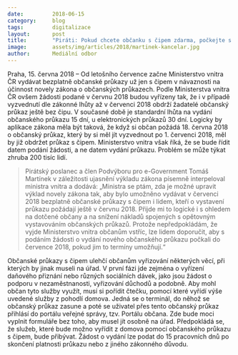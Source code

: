 ```yaml
---
date:         2018-06-15
category:     blog
tags:         digitalizace
layout:       post
title:        "Piráti: Pokud chcete občanku s čipem zdarma, počkejte s podáním žádosti do července"
image:        assets/img/articles/2018/martinek-kancelar.jpg
author:       Mediální odbor
---
```



Praha, 15. června 2018 – Od letošního července začne Ministerstvo vnitra ČR vydávat bezplatně občanské průkazy už jen s čipem v návaznosti na účinnost novely zákona o občanských průkazech. Podle Ministerstva vnitra ČR ovšem žádosti podané v červnu 2018 budou vyřízeny tak, že i v případě vyzvednutí dle zákonné lhůty až v červenci 2018 obdrží žadatelé občanský průkaz ještě bez čipu. V současné době je standardní lhůta na vydání občanského průkazu 15 dní, u elektronických průkazů 30 dní. Logicky by aplikace zákona měla být taková, že když si občan požádá 18. června 2018 o občanský průkaz, který by si měl jít vyzvednout po 1. červenci 2018, měl by již obdržet průkaz s čipem. Ministerstvo vnitra však říká, že se bude řídit datem podání žádosti, a ne datem vydání průkazu. Problém se může týkat zhruba 200 tisíc lidí.
 
> Pirátský poslanec a člen Podvýboru pro e-Government Tomáš Martínek v záležitosti ujasnění výkladu zákona písemně interpeloval ministra vnitra a dodává: „Ministra se ptám, zda je možné upravit výklad novely zákona tak, aby bylo umožněno vydávat v červenci 2018 bezplatně občanské průkazy s čipem i lidem, kteří o vystavení průkazu požádají ještě v červnu 2018. Přijde mi to logické i s ohledem na dotčené občany a na snížení nákladů spojených s opětovným vystavováním občanských průkazů. Protože nepředpokládám, že vyjde Ministerstvo vnitra občanům vstříc, lze lidem doporučit, aby s podáním žádosti o vydání nového občanského průkazu počkali do července 2018, pokud jim to termíny umožňují.“
 
Občanské průkazy s čipem ulehčí občanům vyřizování některých věcí, při kterých by jinak museli na úřad. V první fázi jde zejména o vyřízení daňového přiznání nebo různých sociálních dávek, jako jsou žádost o podporu v nezaměstnanosti, vyřizování důchodů a podobně. Aby mohl občan tyto služby využít, musí si pořídit čtečku, pomocí které vyřídí výše uvedené služby z pohodlí domova. Jedná se o terminál, do něhož se občanský průkaz zasune a poté se uživatel přes tento občanský průkaz přihlásí do portálu veřejné správy, tzv. Portálu občana. Zde bude moci vyplnit formuláře bez toho, aby musel jít osobně na úřad. Předpokládá se, že služeb, které bude možno vyřídit z domova pomocí občanského průkazu s čipem, bude přibývat. Žádost o vydání lze podat do 15 pracovních dnů po skončení platnosti průkazu nebo z jiného zákonného důvodu.
